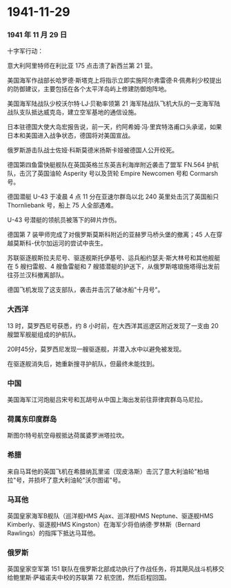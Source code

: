 # 1941-11-29

### 1941 年 11 月 29 日

十字军行动：

意大利阿里特师在利比亚 175 点击溃了新西兰第 21 营。

美国海军作战部长哈罗德·斯塔克上将指示立即实施阿尔弗雷德·R·佩弗利少校提出的防御建议，主要包括在各个太平洋岛屿上修建防御炮阵地。

美国海军陆战队少校沃尔特·LJ·贝勒率领第 21
海军陆战队飞机大队的一支海军陆战队支队抵达威克岛，建立空军基地的通信设施。

日本驻德国大使大岛宏报告说，前一天，约阿希姆·冯·里宾特洛甫口头承诺，如果日本和美国进入战争状态，德国将对美国宣战。

俄罗斯游击队战士佐娅·科斯莫德米扬斯卡娅被德国人公开绞死。

德国第四鱼雷快艇舰队在英国英格兰东英吉利海岸附近袭击了盟军 FN.564
护航队，击沉了英国油轮 Asperity 号以及货轮 Empire Newcomen 号和 Cormarsh
号。

德国潜艇 U-43 于凌晨 4 点 11 分在亚速尔群岛以北 240 英里处击沉了英国船只
Thornliebank 号，船上 75 人全部遇难。

U-43 号潜艇的领航员被落下的碎片炸伤。

德国第 7 装甲师完成了对俄罗斯莫斯科附近的亚赫罗马桥头堡的撤离；45
人在穿越莫斯科-伏尔加运河的尝试中丧生。

苏联驱逐舰斯拉夫尼号、驱逐舰斯托伊基号、运兵船约瑟夫·斯大林号和其他舰艇在
5 艘扫雷舰、4 艘鱼雷艇和 7
艘猎潜艇的护送下，从俄罗斯喀琅施塔得出发前往芬兰汉科撤离部队。

德国飞机发现了这支部队，袭击并击沉了破冰船"十月号"。

### 大西洋

13 时，莫罗西尼号获悉，约 8 小时前，在大西洋其巡逻区附近发现了一支由 20
艘盟军舰艇组成的护航队。

20时45分，莫罗西尼发现一艘驱逐舰，并潜入水中以避免被发现。

在驱逐舰消失后，她重新搜寻护航队，但最终未能找到。

### 中国

美国海军江河炮艇吕宋号和瓦胡号从中国上海出发前往菲律宾群岛马尼拉。

### 荷属东印度群岛

斯图尔特号航空母舰抵达荷属婆罗洲塔拉坎。

### 希腊

来自马耳他的英国飞机在希腊纳瓦里诺（现皮洛斯）击沉了意大利油轮"柏培拉"号，并损坏了意大利油轮"沃尔图诺"号。

### 马耳他

英国皇家海军B舰队（巡洋舰HMS Ajax、巡洋舰HMS Neptune、驱逐舰HMS
Kimberly、驱逐舰HMS Kingston）在海军少将伯纳德·罗林斯（Bernard
Rawlings）的指挥下抵达马耳他。

### 俄罗斯

英国皇家空军第 151
联队在俄罗斯北部成功执行了作战任务，将其飓风战斗机移交给鲍里斯·萨福诺夫中校的苏联第
72 航空团，然后启程回国。